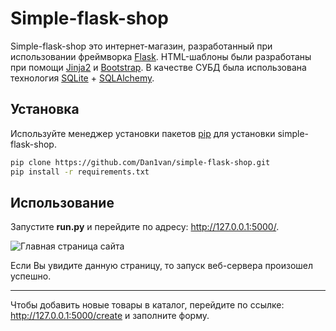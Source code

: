 # Simple-flask-shop

Simple-flask-shop это интернет-магазин, разработанный при использовании фреймворка [Flask](https://flask.palletsprojects.com/en/1.1.x/). HTML-шаблоны были разработаны при помощи [Jinja2](https://jinja.palletsprojects.com/en/2.11.x/) и [Bootstrap](https://getbootstrap.com/docs/4.5/getting-started/introduction/). В качестве СУБД была использована технология [SQLite](https://sqlite.org/docs.html) + [SQLAlchemy](https://docs.sqlalchemy.org/en/14/).

## Установка

Используйте менеджер установки пакетов [pip](https://pip.pypa.io/en/stable/) для установки simple-flask-shop.

```bash
pip clone https://github.com/Dan1van/simple-flask-shop.git
pip install -r requirements.txt
```

## Использование

Запустите **run.py** и перейдите по адресу: http://127.0.0.1:5000/.

![Главная страница сайта](https://user-images.githubusercontent.com/40074918/92633391-62f1e100-f2db-11ea-91c5-2ce6845dd59b.png)

Если Вы увидите данную страницу, то запуск веб-сервера произошел успешно.

_____
Чтобы добавить новые товары в каталог, перейдите по ссылке: http://127.0.0.1:5000/create и заполните форму.
